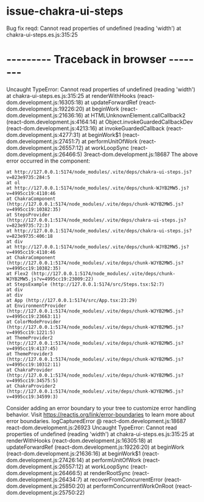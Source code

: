# issue-chakra-ui-steps
Bug fix reqd: Cannot read properties of undefined (reading 'width') at chakra-ui-steps.es.js:315:25

# --------- Traceback in browser -------- #

Uncaught TypeError: Cannot read properties of undefined (reading 'width')
    at chakra-ui-steps.es.js:315:25
    at renderWithHooks (react-dom.development.js:16305:18)
    at updateForwardRef (react-dom.development.js:19226:20)
    at beginWork (react-dom.development.js:21636:16)
    at HTMLUnknownElement.callCallback2 (react-dom.development.js:4164:14)
    at Object.invokeGuardedCallbackDev (react-dom.development.js:4213:16)
    at invokeGuardedCallback (react-dom.development.js:4277:31)
    at beginWork$1 (react-dom.development.js:27451:7)
    at performUnitOfWork (react-dom.development.js:26557:12)
    at workLoopSync (react-dom.development.js:26466:5)
3react-dom.development.js:18687 The above error occurred in the <ForwardRef> component:

    at http://127.0.0.1:5174/node_modules/.vite/deps/chakra-ui-steps.js?v=823e9735:284:5
    at ol
    at http://127.0.0.1:5174/node_modules/.vite/deps/chunk-WJYB2MW5.js?v=4995cc19:4110:46
    at ChakraComponent (http://127.0.0.1:5174/node_modules/.vite/deps/chunk-WJYB2MW5.js?v=4995cc19:10382:35)
    at StepsProvider (http://127.0.0.1:5174/node_modules/.vite/deps/chakra-ui-steps.js?v=823e9735:72:3)
    at http://127.0.0.1:5174/node_modules/.vite/deps/chakra-ui-steps.js?v=823e9735:406:18
    at div
    at http://127.0.0.1:5174/node_modules/.vite/deps/chunk-WJYB2MW5.js?v=4995cc19:4110:46
    at ChakraComponent (http://127.0.0.1:5174/node_modules/.vite/deps/chunk-WJYB2MW5.js?v=4995cc19:10382:35)
    at Flex2 (http://127.0.0.1:5174/node_modules/.vite/deps/chunk-WJYB2MW5.js?v=4995cc19:23009:22)
    at StepsExample (http://127.0.0.1:5174/src/Steps.tsx:52:7)
    at div
    at div
    at App (http://127.0.0.1:5174/src/App.tsx:23:29)
    at EnvironmentProvider (http://127.0.0.1:5174/node_modules/.vite/deps/chunk-WJYB2MW5.js?v=4995cc19:23663:11)
    at ColorModeProvider (http://127.0.0.1:5174/node_modules/.vite/deps/chunk-WJYB2MW5.js?v=4995cc19:1221:5)
    at ThemeProvider2 (http://127.0.0.1:5174/node_modules/.vite/deps/chunk-WJYB2MW5.js?v=4995cc19:4137:45)
    at ThemeProvider3 (http://127.0.0.1:5174/node_modules/.vite/deps/chunk-WJYB2MW5.js?v=4995cc19:10312:11)
    at ChakraProvider (http://127.0.0.1:5174/node_modules/.vite/deps/chunk-WJYB2MW5.js?v=4995cc19:34575:5)
    at ChakraProvider2 (http://127.0.0.1:5174/node_modules/.vite/deps/chunk-WJYB2MW5.js?v=4995cc19:34599:3)

Consider adding an error boundary to your tree to customize error handling behavior.
Visit https://reactjs.org/link/error-boundaries to learn more about error boundaries.
logCapturedError @ react-dom.development.js:18687
react-dom.development.js:26923 Uncaught TypeError: Cannot read properties of undefined (reading 'width')
    at chakra-ui-steps.es.js:315:25
    at renderWithHooks (react-dom.development.js:16305:18)
    at updateForwardRef (react-dom.development.js:19226:20)
    at beginWork (react-dom.development.js:21636:16)
    at beginWork$1 (react-dom.development.js:27426:14)
    at performUnitOfWork (react-dom.development.js:26557:12)
    at workLoopSync (react-dom.development.js:26466:5)
    at renderRootSync (react-dom.development.js:26434:7)
    at recoverFromConcurrentError (react-dom.development.js:25850:20)
    at performConcurrentWorkOnRoot (react-dom.development.js:25750:22)
